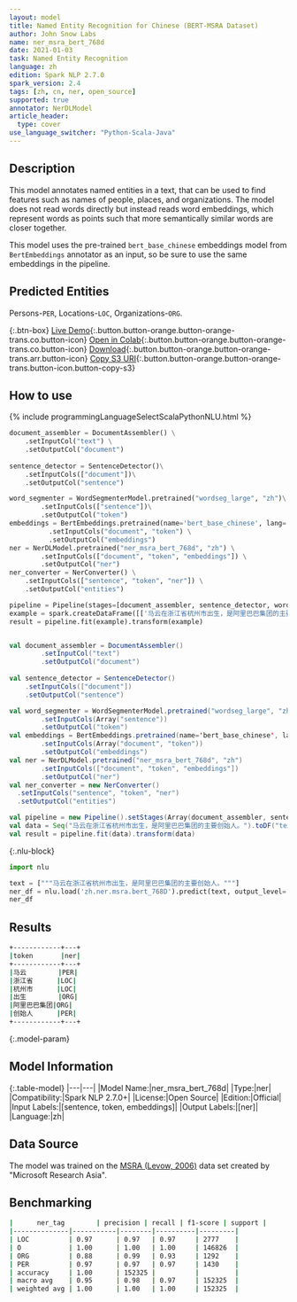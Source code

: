 ```yaml
---
layout: model
title: Named Entity Recognition for Chinese (BERT-MSRA Dataset)
author: John Snow Labs
name: ner_msra_bert_768d
date: 2021-01-03
task: Named Entity Recognition
language: zh
edition: Spark NLP 2.7.0
spark_version: 2.4
tags: [zh, cn, ner, open_source]
supported: true
annotator: NerDLModel
article_header:
  type: cover
use_language_switcher: "Python-Scala-Java"
---
```


## Description

This model annotates named entities in a text, that can be used to find features such as names of people, places, and organizations. The model does not read words directly but instead reads word embeddings, which represent words as points such that more semantically similar words are closer together.

This model uses the pre-trained `bert_base_chinese` embeddings model from `BertEmbeddings` annotator as an input, so be sure to use the same embeddings in the pipeline.

## Predicted Entities

Persons-`PER`, Locations-`LOC`, Organizations-`ORG`.

{:.btn-box}
[Live Demo](https://demo.johnsnowlabs.com/public/NER_ZH/){:.button.button-orange.button-orange-trans.co.button-icon}
[Open in Colab](https://colab.research.google.com/github/JohnSnowLabs/spark-nlp-workshop/blob/master/tutorials/streamlit_notebooks/NER.ipynb){:.button.button-orange.button-orange-trans.co.button-icon}
[Download](https://s3.amazonaws.com/auxdata.johnsnowlabs.com/public/models/ner_msra_bert_768d_zh_2.7.0_2.4_1609703549977.zip){:.button.button-orange.button-orange-trans.arr.button-icon}
[Copy S3 URI](s3://auxdata.johnsnowlabs.com/public/models/ner_msra_bert_768d_zh_2.7.0_2.4_1609703549977.zip){:.button.button-orange.button-orange-trans.button-icon.button-copy-s3}

## How to use

<div class="tabs-box" markdown="1">
{% include programmingLanguageSelectScalaPythonNLU.html %}

```python
document_assembler = DocumentAssembler() \
    .setInputCol("text") \
    .setOutputCol("document")
    
sentence_detector = SentenceDetector()\
    .setInputCols(["document"])\
    .setOutputCol("sentence")

word_segmenter = WordSegmenterModel.pretrained("wordseg_large", "zh")\
        .setInputCols(["sentence"])\
        .setOutputCol("token")
embeddings = BertEmbeddings.pretrained(name='bert_base_chinese', lang='zh')\
          .setInputCols("document", "token") \
          .setOutputCol("embeddings")
ner = NerDLModel.pretrained("ner_msra_bert_768d", "zh") \
        .setInputCols(["document", "token", "embeddings"]) \
        .setOutputCol("ner")
ner_converter = NerConverter() \
    .setInputCols(["sentence", "token", "ner"]) \
    .setOutputCol("entities")

pipeline = Pipeline(stages=[document_assembler, sentence_detector, word_segmenter, embeddings, ner, ner_converter])
example = spark.createDataFrame([['马云在浙江省杭州市出生，是阿里巴巴集团的主要创始人。']], ["text"])
result = pipeline.fit(example).transform(example)
```
```scala

val document_assembler = DocumentAssembler()
        .setInputCol("text")
        .setOutputCol("document")
        
val sentence_detector = SentenceDetector()
    .setInputCols(["document"])
    .setOutputCol("sentence")

val word_segmenter = WordSegmenterModel.pretrained("wordseg_large", "zh")
        .setInputCols(Array("sentence"))
        .setOutputCol("token")
val embeddings = BertEmbeddings.pretrained(name='bert_base_chinese', lang='zh')
        .setInputCols(Array("document", "token"))
        .setOutputCol("embeddings")
val ner = NerDLModel.pretrained("ner_msra_bert_768d", "zh")
        .setInputCols(["document", "token", "embeddings"])
        .setOutputCol("ner")
val ner_converter = new NerConverter()
  .setInputCols("sentence", "token", "ner")
  .setOutputCol("entities")

val pipeline = new Pipeline().setStages(Array(document_assembler, sentence_detector, word_segmenter, embeddings, ner, ner_converter))
val data = Seq("马云在浙江省杭州市出生，是阿里巴巴集团的主要创始人。").toDF("text")
val result = pipeline.fit(data).transform(data)
```

{:.nlu-block}
```python
import nlu

text = ["""马云在浙江省杭州市出生，是阿里巴巴集团的主要创始人。"""]
ner_df = nlu.load('zh.ner.msra.bert_768D').predict(text, output_level='token')
ner_df
```

</div>

## Results

```bash
+------------+---+
|token       |ner|
+------------+---+
|马云        |PER|
|浙江省      |LOC|
|杭州市      |LOC|
|出生        |ORG|
|阿里巴巴集团|ORG|
|创始人      |PER|
+------------+---+
```

{:.model-param}
## Model Information

{:.table-model}
|---|---|
|Model Name:|ner_msra_bert_768d|
|Type:|ner|
|Compatibility:|Spark NLP 2.7.0+|
|License:|Open Source|
|Edition:|Official|
|Input Labels:|[sentence, token, embeddings]|
|Output Labels:|[ner]|
|Language:|zh|

## Data Source

The model was trained on the [MSRA (Levow, 2006)](https://www.aclweb.org/anthology/W06-0115/) data set created by "Microsoft Research Asia".

## Benchmarking

```bash
|      ner_tag        | precision | recall | f1-score | support |
|--------------|-----------|--------|----------|---------|
| LOC          | 0.97      | 0.97   | 0.97     | 2777    |
| O            | 1.00      | 1.00   | 1.00     | 146826  |
| ORG          | 0.88      | 0.99   | 0.93     | 1292    |
| PER          | 0.97      | 0.97   | 0.97     | 1430    |
| accuracy     | 1.00      | 152325 |          |         |
| macro avg    | 0.95      | 0.98   | 0.97     | 152325  |
| weighted avg | 1.00      | 1.00   | 1.00     | 152325  |
```

